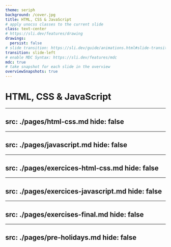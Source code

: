 ```yaml
---
theme: seriph
background: /cover.jpg
title: HTML, CSS & JavaScript
# apply unocss classes to the current slide
class: text-center
# https://sli.dev/features/drawing
drawings:
  persist: false
# slide transition: https://sli.dev/guide/animations.html#slide-transitions
transition: slide-left
# enable MDC Syntax: https://sli.dev/features/mdc
mdc: true
# take snapshot for each slide in the overview
overviewSnapshots: true
---
```


# HTML, CSS & JavaScript

---
src: ./pages/html-css.md
hide: false
---

---
src: ./pages/javascript.md
hide: false
---

---
src: ./pages/exercices-html-css.md
hide: false
---

---
src: ./pages/exercices-javascript.md
hide: false
---

---
src: ./pages/exercises-final.md
hide: false
---

---
src: ./pages/pre-holidays.md
hide: false
---
